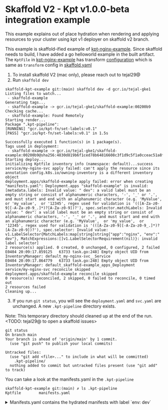# Skaffold V2 - Kpt v1.0.0-beta integration example

This example explains out of place hydration when rendering and applying resources
to your cluster using kpt v1 deployer on skaffold v2 branch.

This example is skaffold-ified example of [kpt-nginx-example](../kpt-nginx-example). 
Since skaffold needs to build, I have added a go helloworld example in the built artifact.
The `KptFile` in [kpt-nginx-example](../kpt-nginx-example/Kptfile) has transform [configuration](../kpt-nginx-example/Kptfile#L24)
which is same as `transform` config in [skaffold.yaml](./skaffold.yaml#L10)


1) To install skaffold V2 (mac only), please reach out to tejal29@
2) Run `skaffold dev`
```shell
skaffold-kpt-example git:(main) skaffold dev -d gcr.io/tejal-gke1
Listing files to watch...
 - skaffold-example
Generating tags...
 - skaffold-example -> gcr.io/tejal-gke1/skaffold-example:00200b9
Checking cache...
 - skaffold-example: Found Remotely
Starting render...
Package ".kpt-pipeline": 
[RUNNING] "gcr.io/kpt-fn/set-labels:v0.1"
[PASS] "gcr.io/kpt-fn/set-labels:v0.1" in 1.5s

Successfully executed 1 function(s) in 1 package(s).
Tags used in deployment:
 - skaffold-example -> gcr.io/tejal-gke1/skaffold-example:00200b9@sha256:4830d819b6f1ced78b64816608c3f1d9c5f1a0cceac51a8f6a2189fc97815f41
Starting deploy...
initializing Kptfile inventory info (namespace: default)...success
service/my-nginx-svc apply failed: can't apply the resource since its annotation config.k8s.io/owning-inventory is a different inventory object
deployment.apps/skaffold-example apply failed: error when creating "manifests.yaml": Deployment.apps "skaffold-example" is invalid: [metadata.labels: Invalid value: " dev": a valid label must be an empty string or consist of alphanumeric characters, '-', '_' or '.', and must start and end with an alphanumeric character (e.g. 'MyValue',  or 'my_value',  or '12345', regex used for validation is '(([A-Za-z0-9][-A-Za-z0-9_.]*)?[A-Za-z0-9])?'), spec.selector.matchLabels: Invalid value: " dev": a valid label must be an empty string or consist of alphanumeric characters, '-', '_' or '.', and must start and end with an alphanumeric character (e.g. 'MyValue',  or 'my_value',  or '12345', regex used for validation is '(([A-Za-z0-9][-A-Za-z0-9_.]*)?[A-Za-z0-9])?'), spec.selector: Invalid value: v1.LabelSelector{MatchLabels:map[string]string{"app":"nginx", "env":" dev"}, MatchExpressions:[]v1.LabelSelectorRequirement(nil)}: invalid label selector]
2 resource(s) applied. 0 created, 0 unchanged, 0 configured, 2 failed
E0404 20:09:17.859125   63733 task.go:248] Empty object UID from InventoryManager: default_my-nginx-svc__Service
E0404 20:09:17.864779   63733 task.go:248] Empty object UID from InventoryManager: default_skaffold-example_apps_Deployment
service/my-nginx-svc reconcile skipped
deployment.apps/skaffold-example reconcile skipped
0 resource(s) reconciled, 2 skipped, 0 failed to reconcile, 0 timed out
2 resources failed 
Cleaning up...
```

3) If you run `git status`, you will see the `deployment.yaml` 
and `svc.yaml` are unchanged. A new `.kpt-pipeline` directory exists.

Note: This temporary directory should cleaned up at the end of the run. <TODO: tejal29@ to open a skaffold issues>

```shell
git status
On branch main
Your branch is ahead of 'origin/main' by 1 commit.
  (use "git push" to publish your local commits)

Untracked files:
  (use "git add <file>..." to include in what will be committed)
	.kpt-pipeline/
  nothing added to commit but untracked files present (use "git add" to track)	
```

You can take a look at the manifests.yaml in the `.kpt-pipeline`

```shell
skaffold-kpt-example git:(main) ✗ ls .kpt-pipeline 
Kptfile        manifests.yaml
```
<details>
  <summary> Manifests.yaml contains the hydrated manifests with label `env: dev`</summary>

```shell 
skaffold-kpt-example git:(main) ✗ cat .kpt-pipeline/manifests.yaml 
apiVersion: apps/v1
kind: Deployment
metadata:
  labels:
    skaffold.dev/run-id: 6ceeed78-8a8e-42f1-be2b-8ddb74416fcb
    env: ' dev'
  name: skaffold-example
spec:
  replicas: 4
  selector:
    matchLabels:
      app: nginx
      env: ' dev'
  template:
    metadata:
      labels:
        app: nginx
        skaffold.dev/run-id: 6ceeed78-8a8e-42f1-be2b-8ddb74416fcb
        env: ' dev'
    spec:
      containers:
      - image: gcr.io/tejal-gke1/skaffold-example:00200b9@sha256:4830d819b6f1ced78b64816608c3f1d9c5f1a0cceac51a8f6a2189fc97815f41
        name: nginx
        ports:
        - containerPort: 80
          protocol: TCP
---
apiVersion: v1
kind: Service
metadata:
  labels:
    app: nginx
    skaffold.dev/run-id: 6ceeed78-8a8e-42f1-be2b-8ddb74416fcb
    env: ' dev'
  name: my-nginx-svc
spec:
  ports:
  - port: 80
    protocol: TCP
  selector:
    app: nginx
    env: ' dev'
  type: LoadBalancer
➜  skaffold-kpt-example git:(main) ✗ 
```
